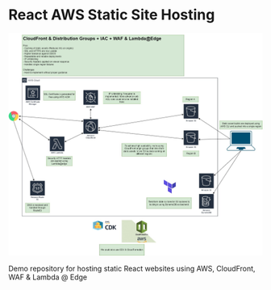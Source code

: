 # React AWS Static Site Hosting

![Static Site Hosting on AWS](https://github.com/allanchua101/react_aws_static_hosting/blob/main/assets/architecture-diagram.jpeg)

Demo repository for hosting static React websites using AWS, CloudFront, WAF &amp; Lambda @ Edge
